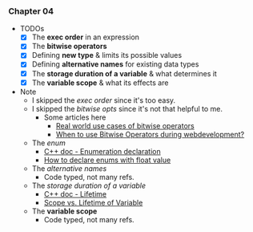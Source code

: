 
### Chapter 04 
- TODOs
    - [x] The **exec order** in an expression
    - [x] The **bitwise operators**
    - [x] Defining **new type** & limits its possible values 
    - [x] Defining **alternative names** for existing data types
    - [x] The **storage duration of a variable** & what determines it
    - [x] The **variable scope** & what its effects are 
- Note
    - I skipped the *exec order* since it's too easy.
    - I skipped the *bitwise opts* since it's not that helpful to me.
        - Some articles here 
            - [Real world use cases of bitwise operators](https://stackoverflow.com/questions/2096916/real-world-use-cases-of-bitwise-operators)
            - [When to use Bitwise Operators during webdevelopment?](https://stackoverflow.com/questions/261062/when-to-use-bitwise-operators-during-webdevelopment)
    - The *enum*
        - [C++ doc - Enumeration declaration](https://en.cppreference.com/w/cpp/language/enum)
        - [How to declare enums with float value](https://forum.unity.com/threads/how-to-declare-enums-with-float-value.75447/)
    - The *alternative names* 
        - Code typed, not many refs.
    - The *storage duration of a variable*
        - [C++ doc - Lifetime](https://en.cppreference.com/w/cpp/language/lifetime)
        - [Scope vs. Lifetime of Variable](https://stackoverflow.com/questions/11137516/scope-vs-lifetime-of-variable)
    - The **variable scope**
        - Code typed, not many refs.